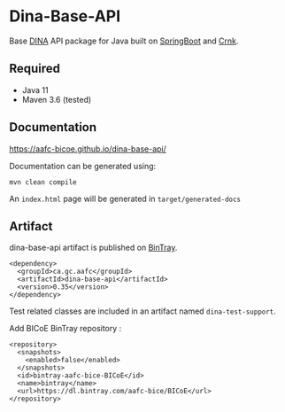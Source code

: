# Dina-Base-API

Base [DINA](https://www.dina-project.net) API package for Java built on [SpringBoot](https://spring.io/projects/spring-boot) and [Crnk](https://github.com/crnk-project/crnk-framework).

## Required

* Java 11
* Maven 3.6 (tested)

## Documentation

https://aafc-bicoe.github.io/dina-base-api/

Documentation can be generated using:

`mvn clean compile`

An `index.html` page will be generated in `target/generated-docs`

## Artifact
dina-base-api artifact is published on [BinTray](https://bintray.com/aafc-bice/BICoE/dina-base-api).

```
<dependency>
  <groupId>ca.gc.aafc</groupId>
  <artifactId>dina-base-api</artifactId>
  <version>0.35</version>
</dependency>
```

Test related classes are included in an artifact named `dina-test-support`.

Add BICoE BinTray repository :

```
<repository>
  <snapshots>
    <enabled>false</enabled>
  </snapshots>
  <id>bintray-aafc-bice-BICoE</id>
  <name>bintray</name>
  <url>https://dl.bintray.com/aafc-bice/BICoE</url>
</repository>
```
